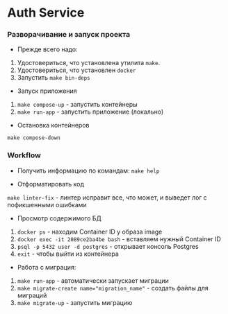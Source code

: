 # Auth Service

### Разворачивание и запуск проекта

- Прежде всего надо:

1) Удостовериться, что установлена утилита `make`.  
2) Удостовериться, что установлен `docker`
2) Запустить `make bin-deps`

- Запуск приложения

1) `make compose-up` - запустить контейнеры
2) `make run-app` - запустить приложение (локально)

- Остановка контейнеров

`make compose-down`

### Workflow

- Получить информацию по командам: `make help`

- Отформатировать код

`make linter-fix` - линтер исправит все, что может, и выведет лог с пофикшенными ошибками

- Просмотр содержимого БД

1) `docker ps` - находим Container ID у образа image
2) `docker exec -it 2089ce2ba4be bash` - вставляем нужный Container ID
3) `psql -p 5432 user -d postgres` - открывает консоль Postgres
4) `exit` - чтобы выйти из контейнера

- Работа с миграция:

1) `make run-app` - автоматически запускает миграции
2) `make migrate-create name="migration_name"` - создать файлы для миграций
3) `make migrate-up` - запустить миграцию
